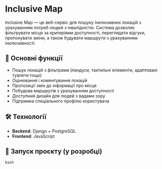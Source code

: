 # Inclusive Map

Inclusive Map — це веб-сервіс для пошуку інклюзивних локацій з урахуванням потреб людей з інвалідністю. 
Система дозволяє фільтрувати місця за критеріями доступності, переглядати відгуки, пропонувати зміни, а також будувати маршрути з урахуванням інклюзивності.

## 🎯 Основні функції
- Пошук локацій з фільтрами (пандуси, тактильні елементи, адаптовані туалети тощо)
- Оцінювання і коментування локацій
- Пропозиції змін до інформації про місця
- Побудова маршрутів з урахуванням доступності
- Доступний дизайн для людей з вадами зору
- Підтримка спеціального профілю користувача

## 🛠️ Технології
- **Backend**: Django + PostgreSQL
- **Frontend**: JavaScript

## 🚀 Запуск проєкту (у розробці)
```bash```


